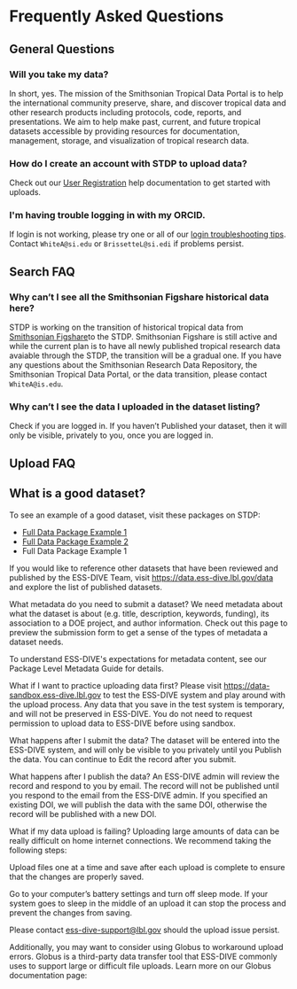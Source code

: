 # Frequently Asked Questions
## General Questions
### Will you take my data?
In short, yes. The mission of the Smithsonian Tropical Data Portal is to help the international community preserve, share, and discover tropical data and other research products including protocols, code, reports, and presentations. We aim to help make past, current, and future tropical datasets accessible by providing resources for documentation, management, storage, and visualization of tropical research data. 

### How do I create an account with STDP to upload data?
Check out our [User Registration](/register_to_submit/) help documentation to get started with uploads.

### I'm having trouble logging in with my ORCID.
If login is not working, please try one or all of our [login troubleshooting tips](/login_troubleshooting/). Contact `WhiteA@si.edu` or `BrissetteL@si.edi` if problems persist.

## Search FAQ
### Why can’t I see all the Smithsonian Figshare historical data here?
STDP is working on the transition of historical tropical data from <a href="https://smithsonian.figshare.com" target="_blank">Smithsonian Figshare</a>to the STDP. Smithsonian Figshare is still active and while the current plan is to have all newly published tropical research data avaiable through the STDP, the transition will be a gradual one. If you have any questions about the Smithsonian Research Data Repository, the Smithsonian Tropical Data Portal,  or the data transition, please contact `WhiteA@is.edu`.

### Why can’t I see the data I uploaded in the dataset listing?
Check if you are logged in. If you haven’t Published your dataset, then it will only be visible, privately to you, once you are logged in.

## Upload FAQ
## What is a good dataset?
To see an example of a good dataset, visit these packages on STDP: 
* <a href="https://smithsonian.dataone.org/view/doi%3A10.60635%2FC31609" target="_blank">Full Data Package Example 1</a> 
* <a href="https://smithsonian.dataone.org/view/doi%3A10.60635%2FC3RG6V" target="_blank">Full Data Package Example 2</a>
* Full Data Package Example 1

If you would like to reference other datasets that have been reviewed and published by the ESS-DIVE Team, visit https://data.ess-dive.lbl.gov/data and explore the list of published datasets.

What metadata do you need to submit a dataset?
We need metadata about what the dataset is about (e.g. title, description, keywords, funding), its association to a DOE project, and author information. Check out this page to preview the submission form to get a sense of the types of metadata a dataset needs. 

To understand ESS-DIVE's expectations for metadata content, see our Package Level Metadata Guide for details.

What if I want to practice uploading data first?
Please visit https://data-sandbox.ess-dive.lbl.gov to test the ESS-DIVE system and play around with the upload process. Any data that you save in the test system is temporary, and will not be preserved in ESS-DIVE. You do not need to request permission to upload data to ESS-DIVE before using sandbox.

What happens after I submit the data?
The dataset will be entered into the ESS-DIVE system, and will only be visible to you privately until you Publish the data. You can continue to Edit the record after you submit.

What happens after I publish the data?
An ESS-DIVE admin will review the record and respond to you by email. The record will not be published until you respond to the email from the ESS-DIVE admin. If you specified an existing DOI, we will publish the data with the same DOI, otherwise the record will be published with a new DOI.

What if my data upload is failing?
Uploading large amounts of data can be really difficult on home internet connections. We recommend taking the following steps: 

Upload files one at a time and save after each upload is complete to ensure that the changes are properly saved.

Go to your computer’s battery settings and turn off sleep mode. If your system goes to sleep in the middle of an upload it can stop the process and prevent the changes from saving.

Please contact ess-dive-support@lbl.gov should the upload issue persist.

Additionally, you may want to consider using Globus to workaround upload errors. Globus is a third-party data transfer tool that ESS-DIVE commonly uses to support large or difficult file uploads. Learn more on our Globus documentation page: